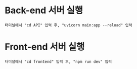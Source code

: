 # Back-end 서버 실행

```
터미널에서 "cd API" 입력 후, "uvicorn main:app --reload" 입력
```

# Front-end 서버 실행

```
터미널에서 "cd frontend" 입력 후, "npm run dev" 입력
```